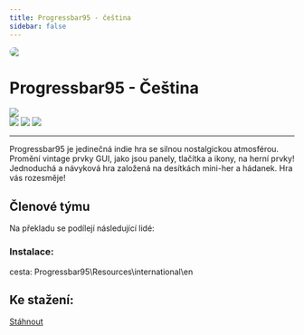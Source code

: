 ```yaml
---
title: Progressbar95 - čeština
sidebar: false
---
```

<script setup lang="ts">
const people = {
  lead: [
    { name: "MikeCZ", role: "Vedení projektu"}
  ]
};
</script>

<div style="border-radius: 16px; overflow: hidden; margin-bottom: 16px;">
  <img src="https://i.imgur.com/3vJLwQs.jpg">
</div>

# Progressbar95 - Čeština

![](https://img.shields.io/badge/přeloženo-100%25-darkgreen?style=for-the-badge)<br>
![](https://img.shields.io/badge/herní%20klient-Steam-grey?style=for-the-badge) 
![](https://img.shields.io/badge/verze%20hry-aktuální-grey?style=for-the-badge) 
![](https://img.shields.io/badge/verze%20překladu-2024/02/22-grey?style=for-the-badge)

------------
Progressbar95 je jedinečná indie hra se silnou nostalgickou atmosférou. Promění vintage prvky GUI, jako jsou panely, tlačítka a ikony, na herní prvky! Jednoduchá a návyková hra založená na desítkách mini-her a hádanek. Hra vás rozesměje!

## Členové týmu

Na překladu se podílejí následující lidé:

<PTeamMembers :members="people.lead" />

<PTeamMembers :members="people.l10n" />

<PTeamMembers :members="people.support" />

<PTeamMembers :members="people.partners" />

### Instalace:
cesta: Progressbar95\Resources\international\en <br />

## Ke stažení:
[Stáhnout](https://www.dropbox.com/sh/d26pxc72en77ipg/AAAV0iAZKVGZrmA9-wyyEaXKa?dl=0)














